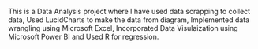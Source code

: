 This is a Data Analysis project where I have used data scrapping to collect data, Used LucidCharts to make the data from diagram, Implemented data wrangling using Microsoft Excel, Incorporated Data Visulaization using Microsoft Power BI and Used R for regression.
